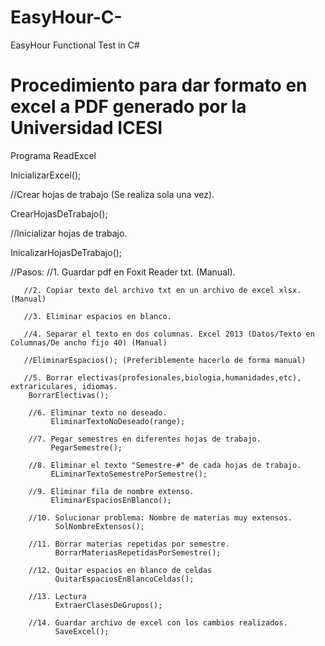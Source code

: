 # EasyHour-C-
EasyHour Functional Test in C#

# Procedimiento para dar formato en excel a PDF generado por la Universidad ICESI
Programa ReadExcel

InicializarExcel();

//Crear hojas de trabajo (Se realiza sola una vez).

CrearHojasDeTrabajo();

//Inicializar hojas de trabajo.

InicalizarHojasDeTrabajo();

//Pasos:
       //1. Guardar pdf en Foxit Reader txt. (Manual).
       
       //2. Copiar texto del archivo txt en un archivo de excel xlsx. (Manual)
       
       //3. Eliminar espacios en blanco.
       
       //4. Separar el texto en dos columnas. Excel 2013 (Datos/Texto en Columnas/De ancho fijo 40) (Manual) 
       
       //EliminarEspacios(); (Preferiblemente hacerlo de forma manual)
       
       //5. Borrar electivas(profesionales,biologia,humanidades,etc), extrariculares, idiomas.
 	    BorrarElectivas();
 	    
        //6. Eliminar texto no deseado.
             EliminarTextoNoDeseado(range);
             
        //7. Pegar semestres en diferentes hojas de trabajo.
             PegarSemestre();
             
        //8. Eliminar el texto "Semestre-#" de cada hojas de trabajo. 
             ELiminarTextoSemestrePorSemestre();
             
        //9. Eliminar fila de nombre extenso.
             EliminarEspaciosEnBlanco();
             
        //10. Solucionar problema: Nombre de materias muy extensos.
              SolNombreExtensos();
              
        //11. Borrar materias repetidas por semestre.
              BorrarMateriasRepetidasPorSemestre();
              
        //12. Quitar espacios en blanco de celdas
              QuitarEspaciosEnBlancoCeldas(); 
              
        //13. Lectura 
              ExtraerClasesDeGrupos();
              
        //14. Guardar archivo de excel con los cambios realizados.
              SaveExcel();
